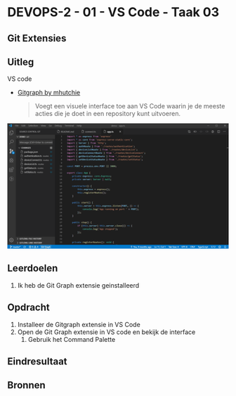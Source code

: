 # DEVOPS-2 - 01 - VS Code - Taak 03

## Git Extensies

## Uitleg

VS code 

* [ Gitgraph by mhutchie](https://marketplace.visualstudio.com/items?itemName=mhutchie.git-graph)  
    > Voegt een visuele interface toe aan VS Code waarin je de meeste acties die je doet in een repository kunt uitvoeren.

![](img/gitgraph-demo.gif)

## Leerdoelen

1. Ik heb de Git Graph extensie geinstalleerd

## Opdracht

1.  Installeer de Gitgraph extensie in VS Code
2.  Open de Git Graph extensie in VS code en bekijk de interface
    1.  Gebruik het Command Palette

## Eindresultaat



## Bronnen
